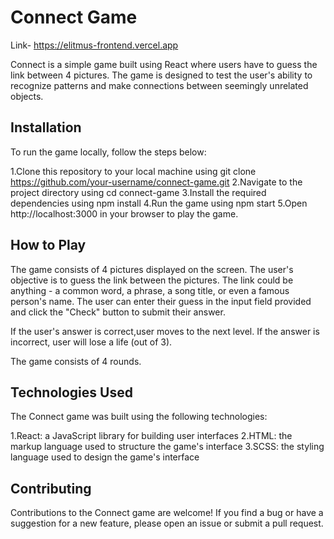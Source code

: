 # Connect Game

Link- https://elitmus-frontend.vercel.app

Connect is a simple game built using React where users have to guess the link between 4 pictures. The game is designed to test the user's ability to recognize patterns and make connections between seemingly unrelated objects.

## Installation

To run the game locally, follow the steps below:

1.Clone this repository to your local machine using git clone https://github.com/your-username/connect-game.git
2.Navigate to the project directory using cd connect-game
3.Install the required dependencies using npm install
4.Run the game using npm start
5.Open http://localhost:3000 in your browser to play the game.

## How to Play

The game consists of 4 pictures displayed on the screen. The user's objective is to guess the link between the pictures. The link could be anything - a common word, a phrase, a song title, or even a famous person's name. The user can enter their guess in the input field provided and click the "Check" button to submit their answer.

If the user's answer is correct,user moves to  the next level. If the answer is incorrect, user will lose a life (out of 3).

The game consists of 4 rounds.


## Technologies Used


The Connect game was built using the following technologies:

1.React: a JavaScript library for building user interfaces
2.HTML: the markup language used to structure the game's interface
3.SCSS: the styling language used to design the game's interface

## Contributing

Contributions to the Connect game are welcome! If you find a bug or have a suggestion for a new feature, please open an issue or submit a pull request.
